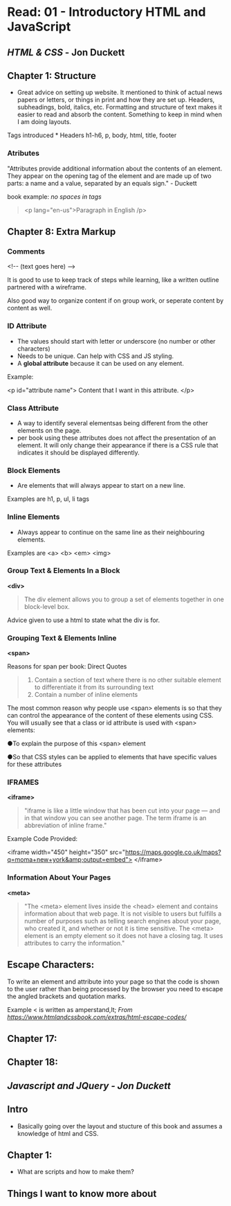 # Read: 01 - Introductory HTML and JavaScript

## *HTML & CSS* - Jon Duckett

## **Chapter 1: Structure**

* Great advice on setting up website. It mentioned to think of actual news papers or letters, or things in print and how they are set up. Headers, subheadings, bold, italics, etc. Formatting and structure of text makes it easier to read and absorb the content. Something to keep in mind when I am doing layouts.

Tags introduced
    * Headers h1-h6, p, body, html, title, footer

### Atributes

"Attributes provide additional information about the contents of an element. They appear on the opening tag of the element and are made up of two parts: a name and a value, separated by an equals sign." - Duckett

book example: *no spaces in tags*

> &lt;p lang="en-us">Paragraph in English /p&gt;

## **Chapter 8: Extra Markup**

### Comments
 

&lt;!-- (text goes here) -->

It is good to use to keep track of steps while learning, like a written outline partnered with a wireframe. 

Also good way to organize content if on group work, or seperate content by content as well.

### ID Attribute

* The values should start with letter or underscore (no number or other characters)
* Needs to be unique. Can help with CSS and JS styling.
* A **global attribute** because it can be used on any element.

Example:

&lt;p id="attribute name"> Content that I want in this attribute. &lt;/p&gt;

### Class Attribute

* A way to identify several elementsas being different from the other elements on the page.
* per book using these attributes
does not affect the presentation
of an element. It will only change
their appearance if there is a CSS
rule that indicates it should be
displayed differently.

### Block Elements

* Are elements that will always appear to start on a new line.

Examples are  h1, p, ul, li tags

### Inline Elements

* Always appear to continue on the
same line as their neighbouring
elements.

Examples are &lt;a&gt; &lt;b&gt; &lt;em&gt; &lt;img&gt;

### Group Text & Elements In a Block

**&lt;div&gt;**

>The div  element allows you to
group a set of elements together
in one block-level box.

Advice given to use a html to state what the div is for.

### Grouping Text & Elements Inline

**&lt;span&gt;**

Reasons for span per book: Direct Quotes

> 1. Contain a section of text
where there is no other suitable
element to differentiate it from
its surrounding text
>2. Contain a number of inline
elements

The most common reason why
people use &lt;span&gt; elements
is so that they can control the
appearance of the content of
these elements using CSS.
You will usually see that a class
or id attribute is used with
&lt;span&gt; elements:

●To explain the purpose of this
&lt;span&gt; element

●So that CSS styles can be
applied to elements that
have specific values for these
attributes

### IFRAMES

**&lt;iframe&gt;**

> "iframe is like a little window
that has been cut into your
page — and in that window you
can see another page. The term
iframe is an abbreviation of inline frame."

Example Code Provided:

&lt;iframe width="450" height="350"
src="https://maps.google.co.uk/maps?q=moma+new+york&amp;output=embed">
		&lt;/iframe&gt;

### Information About Your Pages

**&lt;meta&gt;**

> "The &lt;meta&gt; element lives
inside the &lt;head&gt; element and contains information about that web page.
It is not visible to users but
fulfills a number of purposes
such as telling search engines
about your page, who created
it, and whether or not it is time
sensitive.
The &lt;meta&gt; element is an empty element so it does not have a
closing tag. It uses attributes to
carry the information."

## Escape Characters:

To write an element and attribute into your page so that the code is shown to the user rather than being processed by the browser you need to escape the angled brackets and quotation marks. 

Example &lt; is written as amperstand,lt; 
*From <https://www.htmlandcssbook.com/extras/html-escape-codes/>*


## Chapter 17:


## Chapter 18: 


## *Javascript and JQuery - Jon Duckett*

## Intro

* Basically going over the layout and stucture of this book and assumes a knowledge of html and CSS.

## Chapter 1:

* What are scripts and how to make them?



## Things I want to know more about